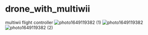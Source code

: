 # drone_with_multiwii
multiwii flight controller 
![photo1649119382 (1)](https://user-images.githubusercontent.com/61394844/161656224-943409f8-a718-4d5e-b9ac-02b4373cc25b.jpeg)
![photo1649119382](https://user-images.githubusercontent.com/61394844/161656227-a8be5a6e-2166-401c-8dd7-1dce6138dc99.jpeg)
![photo1649119382 (2)](https://user-images.githubusercontent.com/61394844/161656229-c2f39f7e-4bfe-4206-8d38-daf20b8a692a.jpeg)
